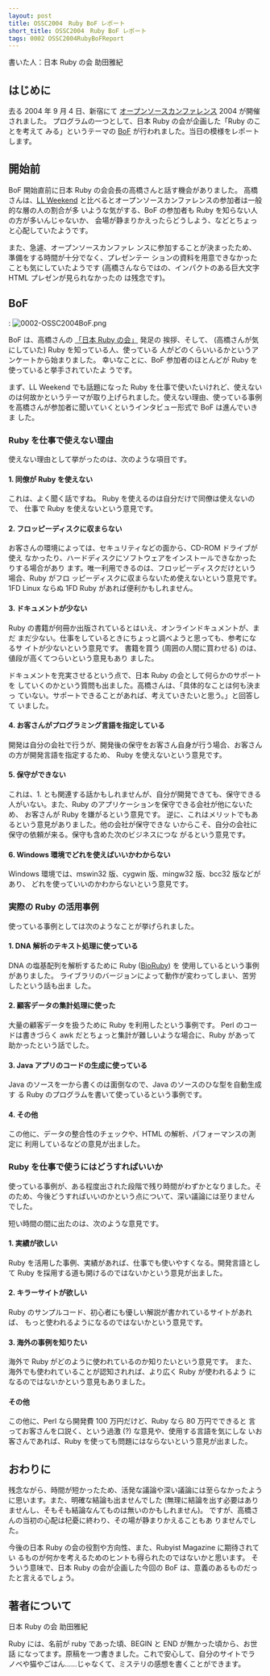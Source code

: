 ```yaml
---
layout: post
title: OSSC2004　Ruby BoF レポート
short_title: OSSC2004　Ruby BoF レポート
tags: 0002 OSSC2004RubyBoFReport
---
```



書いた人：日本 Ruby の会 助田雅紀 

## はじめに

去る 2004 年 9 月 4 日、新宿にて 
[オープンソースカンファレンス](http://osc.ospn.jp/) 2004 
が開催されました。
プログラムの一つとして、日本 Ruby の会が企画した「Ruby のことを考えて
みる」というテーマの [BoF](http://osc.ospn.jp/modules/eguide/event.php?eid=33) 
が行われました。当日の模様をレポートします。 

## 開始前

BoF 開始直前に日本 Ruby の会会長の高橋さんと話す機会がありました。 
高橋さんは、[LL Weekend](http://ll.jus.or.jp/llw2004/) 
と比べるとオープンソースカンファレンスの参加者は一般的な層の人の割合が多
いような気がする、BoF の参加者も Ruby を知らない人の方が多いんじゃないか、
会場が静まりかえったらどうしよう、などとちょっと心配していたようです。 

また、急遽、オープンソースカンファレ
ンスに参加することが決まったため、準備をする時間が十分でなく、プレゼンテー
ションの資料を用意できなかったことも気にしていたようです 
(高橋さんならではの、インパクトのある巨大文字 HTML プレゼンが見られなかったの
は残念です)。 

## BoF
: ![0002-OSSC2004BoF.png]({{site.baseurl}}/images/0002-OSSC2004RubyBoFReport/0002-OSSC2004BoF.png)

BoF は、高橋さんの [「日本 Ruby の会」](http://jp.rubyist.net/) 発足の
挨拶、そして、 (高橋さんが気にしていた) Ruby を知っている人、使っている
人がどのくらいいるかというアンケートから始まりました。
幸いなことに、BoF 参加者のほとんどが Ruby を使っていると挙手されていたよ
うです。 

まず、LL Weekend でも話題になった Ruby を仕事で使いたいけれど、使えない
のは何故かというテーマが取り上げられました。使えない理由、使っている事例
を高橋さんが参加者に聞いていくというインタビュー形式で BoF は進んでいきま
した。 

### Ruby を仕事で使えない理由

使えない理由として挙がったのは、次のような項目です。

#### 1. 同僚が Ruby を使えない

これは、よく聞く話ですね。 Ruby を使えるのは自分だけで同僚は使えないので、
仕事で Ruby を使えないという意見です。 

#### 2. フロッピーディスクに収まらない

お客さんの環境によっては、セキュリティなどの面から、CD-ROM ドライブが使え
なかったり、ハードディスクにソフトウェアをインストールできなかったりする場合があり
ます。唯一利用できるのは、フロッピーディスクだけという場合、Ruby がフロ
ッピーディスクに収まらないため使えないという意見です。 
1FD Linux ならぬ 1FD Ruby があれば便利かもしれません。 

#### 3. ドキュメントが少ない

Ruby の書籍が何冊か出版されているとはいえ、オンラインドキュメントが、まだ
まだ少ない。仕事をしているときにちょっと調べようと思っても、参考になるサ
イトが少ないという意見です。 
書籍を買う (周囲の人間に買わせる) のは、値段が高くてつらいという意見もあり
ました。 

ドキュメントを充実させるという点で、日本 Ruby の会として何らかのサポートを
していくのかという質問も出ました。高橋さんは、「具体的なことは何も決まっ
ていない。サポートできることがあれば、考えていきたいと思う。」と回答して
いました。

#### 4. お客さんがプログラミング言語を指定している

開発は自分の会社で行うが、開発後の保守をお客さん自身が行う場合、お客さん
の方が開発言語を指定するため、 Ruby を使えないという意見です。 

#### 5. 保守ができない

これは、1. とも関連する話かもしれませんが、自分が開発できても、保守できる
人がいない。また、Ruby のアプリケーションを保守できる会社が他にないため、
お客さんが Ruby を嫌がるという意見です。 
逆に、これはメリットでもあるという意見がありました。他の会社が保守できな
いからこそ、自分の会社に保守の依頼が来る。保守も含めた次のビジネスにつな
がるという意見です。 

#### 6. Windows 環境でどれを使えばいいかわからない

Windows 環境では、mswin32 版、cygwin 版、mingw32 版、bcc32 版などがあり、
どれを使っていいのかわからないという意見です。 

### 実際の Ruby の活用事例

使っている事例としては次のようなことが挙げられました。

#### 1. DNA 解析のテキスト処理に使っている

DNA の塩基配列を解析するために Ruby ([BioRuby](http://bioruby.org/)) を
使用しているという事例がありました。 
ライブラリのバージョンによって動作が変わってしまい、苦労したという話も出ま
した。 

#### 2. 顧客データの集計処理に使った

大量の顧客データを扱うために Ruby を利用したという事例です。 
Perl のコードは書きづらく awk だとちょっと集計が難しいような場合に、Ruby 
があって助かったという話でした。 

#### 3. Java アプリのコードの生成に使っている

Java のソースを一から書くのは面倒なので、Java のソースのひな型を自動生成す
る Ruby のプログラムを書いて使っているという事例です。 

#### 4. その他

この他に、データの整合性のチェックや、HTML の解析、パフォーマンスの測定に
利用しているなどの意見が出ました。 

### Ruby を仕事で使うにはどうすればいいか

使っている事例が、ある程度出された段階で残り時間がわずかとなりました。そ
のため、今後どうすればいいのかという点について、深い議論には至りません
でした。 

短い時間の間に出たのは、次のような意見です。

#### 1. 実績が欲しい

Ruby を活用した事例、実績があれば、仕事でも使いやすくなる。開発言語として
Ruby を採用する道も開けるのではないかという意見が出ました。 

#### 2. キラーサイトが欲しい

Ruby のサンプルコード、初心者にも優しい解説が書かれているサイトがあれば、
もっと使われるようになるのではないかという意見です。 

#### 3. 海外の事例を知りたい

海外で Ruby がどのように使われているのか知りたいという意見です。 
また、海外でも使われていることが認知されれば、より広く Ruby が使われるよう
になるのではないかという意見もありました。 

#### その他

この他に、Perl なら開発費 100 万円だけど、Ruby なら 80 万円でできると
言ってお客さんを口説く、という過激 (?) な意見や、使用する言語を気にしな
いお客さんであれば、Ruby を使っても問題にはならないという意見が出ました。 

## おわりに

残念ながら、時間が短かったため、活発な議論や深い議論には至らなかったよう
に思います。また、明確な結論も出ませんでした (無理に結論を出す必要はあり
ませんし、そもそも結論なんてものは無いのかもしれません)。
ですが、高橋さんの当初の心配は杞憂に終わり、その場が静まりかえることもあ
りませんでした。 

今後の日本 Ruby の会の役割や方向性、また、Rubyist Magazine に期待されてい
るものが何かを考えるためのヒントも得られたのではないかと思います。 
そういう意味で、日本 Ruby の会が企画した今回の BoF は、意義のあるものだっ
たと言えるでしょう。

## 著者について

日本 Ruby の会 助田雅紀

Ruby には、名前が ruby であった頃、BEGIN と END が無かった頃から、お世話
になってます。原稿を一つ書きました。これで安心して、自分のサイトでラ
ノベや猫やごはん……じゃなくて、ミステリの感想を書くことができます。



